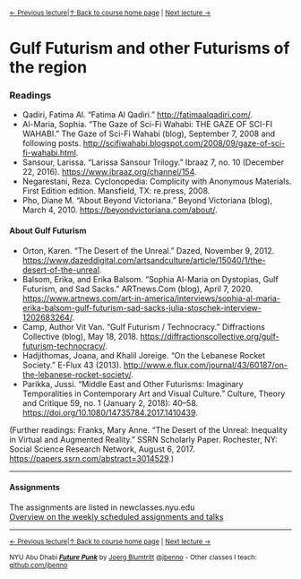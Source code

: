 <sup>[&larr; Previous lecture](/files/11.md)|[&uarr; Back to course home page](/README.md) | [Next lecture &rarr;](/files/13.md)</sup>  

# Gulf Futurism and other Futurisms of the region
 
### Readings

- Qadiri, Fatima Al. “Fatima Al Qadiri.” http://fatimaalqadiri.com/.
- Al-Maria, Sophia. “The Gaze of Sci-Fi Wahabi: THE GAZE OF SCI-FI WAHABI.” The Gaze of Sci-Fi Wahabi (blog), September 7, 2008 and following posts. http://scifiwahabi.blogspot.com/2008/09/gaze-of-sci-fi-wahabi.html.
- Sansour, Larissa. “Larissa Sansour Trilogy.” Ibraaz 7, no. 10 (December 22, 2016). https://www.ibraaz.org/channel/154.
- Negarestani, Reza. Cyclonopedia: Complicity with Anonymous Materials. First Edition edition. Mansfield, TX: re.press, 2008.
- Pho, Diane M. “About Beyond Victoriana.” Beyond Victoriana (blog), March 4, 2010. https://beyondvictoriana.com/about/.

#### About Gulf Futurism
- Orton, Karen. “The Desert of the Unreal.” Dazed, November 9, 2012. https://www.dazeddigital.com/artsandculture/article/15040/1/the-desert-of-the-unreal.
- Balsom, Erika, and Erika Balsom. “Sophia Al-Maria on Dystopias, Gulf Futurism, and Sad Sacks.” ARTnews.Com (blog), April 7, 2020. https://www.artnews.com/art-in-america/interviews/sophia-al-maria-erika-balsom-gulf-futurism-sad-sacks-julia-stoschek-interview-1202683264/.
- Camp, Author Vit Van. “Gulf Futurism / Technocracy.” Diffractions Collective (blog), May 18, 2018. https://diffractionscollective.org/gulf-futurism-technocracy/.
- Hadjithomas, Joana, and Khalil Joreige. “On the Lebanese Rocket Society.” E-Flux 43 (2013). http://www.e.flux.com/journal/43/60187/on-the-lebanese-rocket-society/.
- Parikka, Jussi. “Middle East and Other Futurisms: Imaginary Temporalities in Contemporary Art and Visual Culture.” Culture, Theory and Critique 59, no. 1 (January 2, 2018): 40–58. https://doi.org/10.1080/14735784.2017.1410439.


(Further readings: Franks, Mary Anne. “The Desert of the Unreal: Inequality in Virtual and Augmented Reality.” SSRN Scholarly Paper. Rochester, NY: Social Science Research Network, August 6, 2017. https://papers.ssrn.com/abstract=3014529.)

***

#### Assignments
The assignments are listed in newclasses.nyu.edu  
[Overview on the weekly scheduled assignments and talks](https://docs.google.com/spreadsheets/d/1X1GFioqqV0LJTk4EP8K0p6nl-vHBqKvkfuaAfof8oeA/edit?usp=sharing)  


***
<sup>[&larr; Previous lecture](/files/11.md)|[&uarr; Back to course home page](/README.md) | [Next lecture &rarr;](/files/13.md)</sup>  
  
<sup>NYU Abu Dhabi ***[Future Punk](/README.md)*** by [Joerg Blumtritt](https://jbenno.net) [@jbenno](https://twitter.com/jbenno) - Other classes I teach: [github.com/jbenno](https://github.com/jbenno/teaching/blob/master/README.md)</sup>


